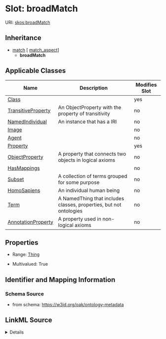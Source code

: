 

# Slot: broadMatch

URI: [skos:broadMatch](http://www.w3.org/2004/02/skos/core#broadMatch)




## Inheritance

* [match](match.md) [ [match_aspect](match_aspect.md)]
    * **broadMatch**






## Applicable Classes

| Name | Description | Modifies Slot |
| --- | --- | --- |
| [Class](Class.md) |  |  yes  |
| [TransitiveProperty](TransitiveProperty.md) | An ObjectProperty with the property of transitivity |  no  |
| [NamedIndividual](NamedIndividual.md) | An instance that has a IRI |  no  |
| [Image](Image.md) |  |  no  |
| [Agent](Agent.md) |  |  no  |
| [Property](Property.md) |  |  yes  |
| [ObjectProperty](ObjectProperty.md) | A property that connects two objects in logical axioms |  no  |
| [HasMappings](HasMappings.md) |  |  no  |
| [Subset](Subset.md) | A collection of terms grouped for some purpose |  no  |
| [HomoSapiens](HomoSapiens.md) | An individual human being |  no  |
| [Term](Term.md) | A NamedThing that includes classes, properties, but not ontologies |  no  |
| [AnnotationProperty](AnnotationProperty.md) | A property used in non-logical axioms |  no  |







## Properties

* Range: [Thing](Thing.md)

* Multivalued: True





## Identifier and Mapping Information







### Schema Source


* from schema: https://w3id.org/oak/ontology-metadata




## LinkML Source

<details>
```yaml
name: broadMatch
from_schema: https://w3id.org/oak/ontology-metadata
rank: 1000
is_a: match
slot_uri: skos:broadMatch
multivalued: true
alias: broadMatch
domain_of:
- HasMappings
range: Thing

```
</details>